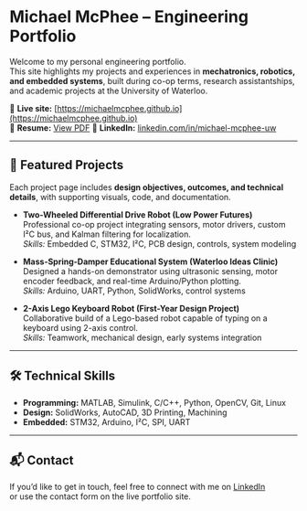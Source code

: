 # Michael McPhee – Engineering Portfolio

Welcome to my personal engineering portfolio.  
This site highlights my projects and experiences in **mechatronics, robotics, and embedded systems**, built during co-op terms, research assistantships, and academic projects at the University of Waterloo.  

🔗 **Live site:** [https://michaelmcphee.github.io](https://michaelmcphee.github.io)  
📄 **Resume:** [View PDF](./assets/resume/resume.pdf)
💼 **LinkedIn:** [linkedin.com/in/michael-mcphee-uw](https://linkedin.com/in/michael-mcphee-uw)  


---

## 🚀 Featured Projects
Each project page includes **design objectives, outcomes, and technical details**, with supporting visuals, code, and documentation.

- **Two-Wheeled Differential Drive Robot (Low Power Futures)**  
  Professional co-op project integrating sensors, motor drivers, custom I²C bus, and Kalman filtering for localization.  
  *Skills:* Embedded C, STM32, I²C, PCB design, controls, system modeling  

- **Mass-Spring-Damper Educational System (Waterloo Ideas Clinic)**  
  Designed a hands-on demonstrator using ultrasonic sensing, motor encoder feedback, and real-time Arduino/Python plotting.  
  *Skills:* Arduino, UART, Python, SolidWorks, control systems  

- **2-Axis Lego Keyboard Robot (First-Year Design Project)**  
  Collaborative build of a Lego-based robot capable of typing on a keyboard using 2-axis control.  
  *Skills:* Teamwork, mechanical design, early systems integration  

---

## 🛠️ Technical Skills
- **Programming:** MATLAB, Simulink, C/C++, Python, OpenCV, Git, Linux  
- **Design:** SolidWorks, AutoCAD, 3D Printing, Machining  
- **Embedded:** STM32, Arduino, I²C, SPI, UART  

---


## 📬 Contact
If you’d like to get in touch, feel free to connect with me on [LinkedIn](https://linkedin.com/in/michael-mcphee-uw)  
or use the contact form on the live portfolio site.  
